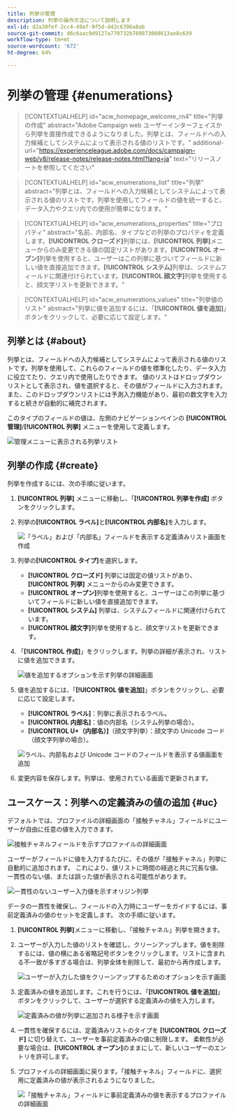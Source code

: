 ```yaml
---
title: 列挙の管理
description: 列挙の操作方法について説明します
exl-id: d2a30fef-2cc4-49af-9f5d-d42c6396a8ab
source-git-commit: d6c6aac9d9127a770732b709873008613ae8c639
workflow-type: tm+mt
source-wordcount: '672'
ht-degree: 64%

---
```


# 列挙の管理 {#enumerations}

>[!CONTEXTUALHELP]
>id="acw_homepage_welcome_rn4"
>title="列挙の作成"
>abstract="Adobe Campaign web ユーザーインターフェイスから列挙を直接作成できるようになりました。列挙とは、フィールドへの入力候補としてシステムによって表示される値のリストです。"
>additional-url="https://experienceleague.adobe.com/docs/campaign-web/v8/release-notes/release-notes.html?lang=ja" text="リリースノートを参照してください"

>[!CONTEXTUALHELP]
>id="acw_enumerations_list"
>title="列挙"
>abstract="列挙とは、フィールドへの入力候補としてシステムによって表示される値のリストです。列挙を使用してフィールドの値を統一すると、データ入力やクエリ内での使用が簡単になります。"

>[!CONTEXTUALHELP]
>id="acw_enumerations_properties"
>title="プロパティ"
>abstract="名前、内部名、タイプなどの列挙のプロパティを定義します。**[!UICONTROL クローズド]**&#x200B;列挙には、**[!UICONTROL 列挙]**&#x200B;メニューからのみ変更できる値の固定リストがあります。**[!UICONTROL オープン]**&#x200B;列挙を使用すると、ユーザーはこの列挙に基づいてフィールドに新しい値を直接追加できます。**[!UICONTROL システム]**&#x200B;列挙は、システムフィールドに関連付けられています。**[!UICONTROL 顔文字]**&#x200B;列挙を使用すると、顔文字リストを更新できます。"

>[!CONTEXTUALHELP]
>id="acw_enumerations_values"
>title="列挙値のリスト"
>abstract="列挙に値を追加するには、「**[!UICONTROL 値を追加]**」ボタンをクリックして、必要に応じて設定します。"

## 列挙とは {#about}

列挙とは、フィールドへの入力候補としてシステムによって表示される値のリストです。列挙を使用して、これらのフィールドの値を標準化したり、データ入力に役立てたり、クエリ内で使用したりできます。 値のリストはドロップダウンリストとして表示され、値を選択すると、その値がフィールドに入力されます。また、このドロップダウンリストには予測入力機能があり、最初の数文字を入力すると続きが自動的に補完されます。

このタイプのフィールドの値は、左側のナビゲーションペインの **[!UICONTROL 管理]**/**[!UICONTROL 列挙]** メニューを使用して定義します。

![ 管理メニューに表示される列挙リスト ](assets/enumeration-list.png)

## 列挙の作成 {#create}

列挙を作成するには、次の手順に従います。

1. **[!UICONTROL 列挙]** メニューに移動し、「**[!UICONTROL 列挙を作成]** ボタンをクリックします。

1. 列挙の&#x200B;**[!UICONTROL ラベル]**&#x200B;と&#x200B;**[!UICONTROL 内部名]**&#x200B;を入力します。

   ![ 「ラベル」および「内部名」フィールドを表示する定義済みリスト画面を作成 ](assets/enumeration-create.png)

1. 列挙の&#x200B;**[!UICONTROL タイプ]**&#x200B;を選択します。

   * **[!UICONTROL クローズド]** 列挙には固定の値リストがあり、**[!UICONTROL 列挙]** メニューからのみ変更できます。
   * **[!UICONTROL オープン]**&#x200B;列挙を使用すると、ユーザーはこの列挙に基づいてフィールドに新しい値を直接追加できます。
   * **[!UICONTROL システム]** 列挙は、システムフィールドに関連付けられています。
   * **[!UICONTROL 顔文字]**&#x200B;列挙を使用すると、顔文字リストを更新できます。

1. 「**[!UICONTROL 作成]**」をクリックします。列挙の詳細が表示され、リストに値を追加できます。

   ![ 値を追加するオプションを示す列挙の詳細画面 ](assets/enumeration-details.png)

1. 値を追加するには、「**[!UICONTROL 値を追加]**」ボタンをクリックし、必要に応じて設定します。

   * **[!UICONTROL ラベル]**：列挙に表示されるラベル。
   * **[!UICONTROL 内部名]**：値の内部名（システム列挙の場合）。
   * **[!UICONTROL U+（内部名）]**（顔文字列挙）：顔文字の Unicode コード（顔文字列挙の場合）。

   ![ ラベル、内部名および Unicode コードのフィールドを表示する値画面を追加 ](assets/enumeration-emoticon.png)

1. 変更内容を保存します。列挙は、使用されている画面で更新されます。

## ユースケース：列挙への定義済みの値の追加 {#uc}

デフォルトでは、プロファイルの詳細画面の「接触チャネル」フィールドにユーザーが自由に任意の値を入力できます。

![ 接触チャネルフィールドを示すプロファイルの詳細画面 ](assets/enumeration-uc-profile.png)

ユーザーがフィールドに値を入力するたびに、その値が「接触チャネル」列挙に自動的に追加されます。 これにより、値リストに時間の経過と共に冗長な値、一貫性のない値、または誤った値が表示される可能性があります。

![ 一貫性のないユーザー入力値を示すオリジン列挙 ](assets/enumeration-uc-choice.png)

データの一貫性を確保し、フィールドの入力時にユーザーをガイドするには、事前定義済みの値のセットを定義します。 次の手順に従います。

1. **[!UICONTROL 列挙]**&#x200B;メニューに移動し、「接触チャネル」列挙を開きます。

2. ユーザーが入力した値のリストを確認し、クリーンアップします。値を削除するには、値の横にある省略記号ボタンをクリックします。リストに含まれる不一致が多すぎる場合は、列挙全体を削除して、最初から再作成します。

   ![ ユーザーが入力した値をクリーンアップするためのオプションを示す画面 ](assets/enumeration-uc-clean.png)

3. 定義済みの値を追加します。これを行うには、「**[!UICONTROL 値を追加]**」ボタンをクリックして、ユーザーが選択する定義済みの値を入力します。

   ![ 定義済みの値が列挙に追加される様子を示す画面 ](assets/enumeration-uc-create.png)

4. 一貫性を確保するには、定義済みリストのタイプを **[!UICONTROL クローズド]** に切り替えて、ユーザーを事前定義済みの値に制限します。 柔軟性が必要な場合は、**[!UICONTROL オープン]**&#x200B;のままにして、新しいユーザーのエントリを許可します。

5. プロファイルの詳細画面に戻ります。「接触チャネル」フィールドに、選択用に定義済みの値が表示されるようになりました。

   ![ 「接触チャネル」フィールドに事前定義済みの値を表示するプロファイルの詳細画面 ](assets/enumeration-uc-populated.png)